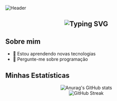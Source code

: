 

![Header](https://capsule-render.vercel.app/api?type=waving&color=006400&height=200&section=header&text=Bem-vindo!&fontColor=ffffff&fontSize=40&animation=fadeIn)


<h2 align="center">
  <img src="https://readme-typing-svg.herokuapp.com?font=Courier+new&color=00FF00&size=20&width=400&height=50&lines=Eu+sou+apaixonada+por+tecnologia!;Bem-vindo+ao+meu+perfil!" alt="Typing SVG" />
</h2>

## Sobre mim

- 🌱 Estou aprendendo novas tecnologias
- 💬 Pergunte-me sobre programação

## Minhas Estatísticas

<div align="center">
  <!-- Estatísticas do GitHub -->
  <img src="https://github-readme-stats.vercel.app/api?username=rayane-ramos&show_icons=true&theme=radical" alt="Anurag's GitHub stats" />
    <br>
  <!-- Streaks -->
  <img src="https://github-readme-streak-stats.herokuapp.com/?user=rayane-ramos&theme=radical" alt="GitHub Streak" />
</div>
